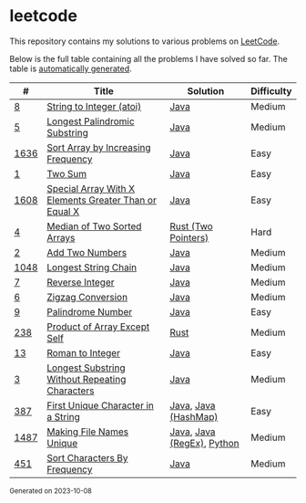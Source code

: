 # leetcode

This repository contains my solutions to various problems on [LeetCode](https://leetcode.com/).

Below is the full table containing all the problems I have solved so far. The table is [automatically generated](./.generate/main.py).

| # | Title | Solution | Difficulty |
|-|-|-|-|
| [8](https://leetcode.com/problems/string-to-integer-atoi) | [String to Integer (atoi)](https://leetcode.com/problems/string-to-integer-atoi) | [Java](/solutions/string-to-integer-atoi/Solution.java) | Medium |
| [5](https://leetcode.com/problems/longest-palindromic-substring) | [Longest Palindromic Substring](https://leetcode.com/problems/longest-palindromic-substring) | [Java](/solutions/longest-palindromic-substring/Solution.java) | Medium |
| [1636](https://leetcode.com/problems/sort-array-by-increasing-frequency) | [Sort Array by Increasing Frequency](https://leetcode.com/problems/sort-array-by-increasing-frequency) | [Java](/solutions/sort-array-by-increasing-frequency/Solution.java) | Easy |
| [1](https://leetcode.com/problems/two-sum) | [Two Sum](https://leetcode.com/problems/two-sum) | [Java](/solutions/two-sum/Solution.java) | Easy |
| [1608](https://leetcode.com/problems/special-array-with-x-elements-greater-than-or-equal-x) | [Special Array With X Elements Greater Than or Equal X](https://leetcode.com/problems/special-array-with-x-elements-greater-than-or-equal-x) | [Java](/solutions/special-array-with-x-elements-greater-than-or-equal-x/Solution.java) | Easy |
| [4](https://leetcode.com/problems/median-of-two-sorted-arrays) | [Median of Two Sorted Arrays](https://leetcode.com/problems/median-of-two-sorted-arrays) | [Rust (Two Pointers)](/solutions/median-of-two-sorted-arrays/src/bin/two-pointers.rs) | Hard |
| [2](https://leetcode.com/problems/add-two-numbers) | [Add Two Numbers](https://leetcode.com/problems/add-two-numbers) | [Java](/solutions/add-two-numbers/Solution.java) | Medium |
| [1048](https://leetcode.com/problems/longest-string-chain) | [Longest String Chain](https://leetcode.com/problems/longest-string-chain) | [Java](/solutions/longest-string-chain/Solution.java) | Medium |
| [7](https://leetcode.com/problems/reverse-integer) | [Reverse Integer](https://leetcode.com/problems/reverse-integer) | [Java](/solutions/reverse-integer/Solution.java) | Medium |
| [6](https://leetcode.com/problems/zigzag-conversion) | [Zigzag Conversion](https://leetcode.com/problems/zigzag-conversion) | [Java](/solutions/zigzag-conversion/Solution.java) | Medium |
| [9](https://leetcode.com/problems/palindrome-number) | [Palindrome Number](https://leetcode.com/problems/palindrome-number) | [Java](/solutions/palindrome-number/Solution.java) | Easy |
| [238](https://leetcode.com/problems/product-of-array-except-self) | [Product of Array Except Self](https://leetcode.com/problems/product-of-array-except-self) | [Rust](/solutions/product-of-array-except-self/src/main.rs) | Medium |
| [13](https://leetcode.com/problems/roman-to-integer) | [Roman to Integer](https://leetcode.com/problems/roman-to-integer) | [Java](/solutions/roman-to-integer/Solution.java) | Easy |
| [3](https://leetcode.com/problems/longest-substring-without-repeating-characters) | [Longest Substring Without Repeating Characters](https://leetcode.com/problems/longest-substring-without-repeating-characters) | [Java](/solutions/longest-substring-without-repeating-characters/Solution.java) | Medium |
| [387](https://leetcode.com/problems/first-unique-character-in-a-string) | [First Unique Character in a String](https://leetcode.com/problems/first-unique-character-in-a-string) | [Java](/solutions/first-unique-character-in-a-string/Solution.java), [Java (HashMap)](/solutions/first-unique-character-in-a-string/Solution_HashMap.java) | Easy |
| [1487](https://leetcode.com/problems/making-file-names-unique) | [Making File Names Unique](https://leetcode.com/problems/making-file-names-unique) | [Java](/solutions/making-file-names-unique/Solution.java), [Java (RegEx)](/solutions/making-file-names-unique/Solution_regex.java), [Python](/solutions/making-file-names-unique/Solution.py) | Medium |
| [451](https://leetcode.com/problems/sort-characters-by-frequency) | [Sort Characters By Frequency](https://leetcode.com/problems/sort-characters-by-frequency) | [Java](/solutions/sort-characters-by-frequency/Solution.java) | Medium |

<sub>
Generated on 2023-10-08
</sub>